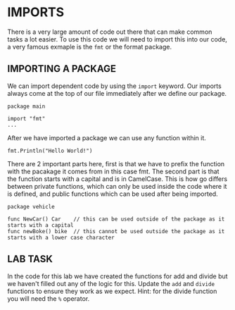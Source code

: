 IMPORTS
=======

There is a very large amount of code out there that can make common tasks a lot easier. To use this code we will need to import this into our code, a very famous exmaple is the `fmt` or the format package.  

IMPORTING A PACKAGE
-------------------

We can import dependent code by using the `import` keyword. Our imports always come at the top of our file immediately after we define our package.  

```
package main

import "fmt"
...
```

After we have imported a package we can use any function within it. 

```
fmt.Println("Hello World!")
```

There are 2 important parts here, first is that we have to prefix the function with the pacakage it comes from in this case fmt. The second part is that the function starts with a capital and is in CamelCase. This is how go differs between private functions, which can only be used inside the code where it is defined, and public functions which can be used after being imported. 

```
package vehicle

func NewCar() Car    // this can be used outside of the package as it starts with a capital
func newBoke() bike  // this cannot be used outside the package as it starts with a lower case character
```


LAB TASK
--------

In the code for this lab we have created the functions for add and divide but we haven't filled out any of the logic for this. Update the `add` and `divide` functions to ensure they work as we expect. Hint: for the divide function you will need the `%` operator. 




